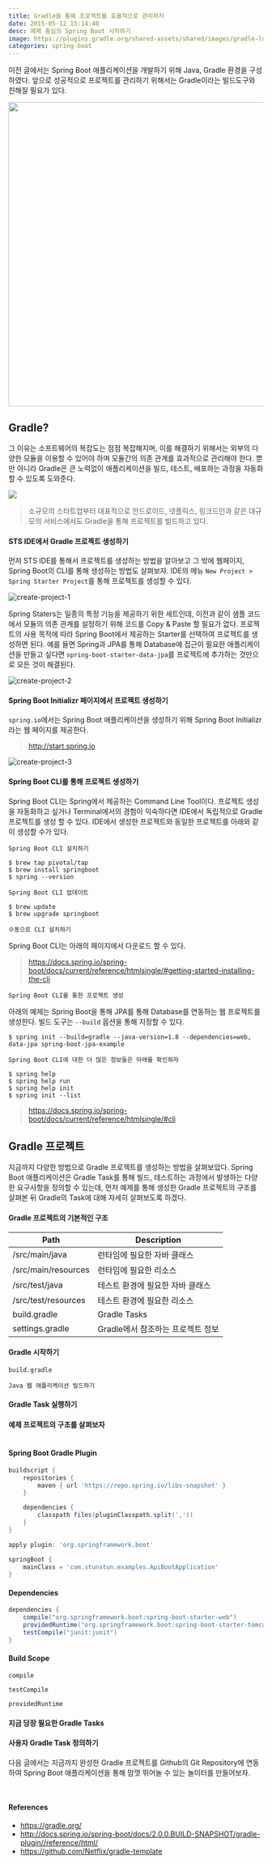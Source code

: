 ```yaml
---
title: Gradle을 통해 프로젝트를 효율적으로 관리하자
date: 2015-05-12 15:14:40
desc: 예제 중심의 Spring Boot 시작하기
image: https://plugins.gradle.org/shared-assets/shared/images/gradle-logo-horizontal.svg
categories: spring-boot
---
```


이전 글에서는 Spring Boot 애플리케이션을 개발하기 위해 Java, Gradle 환경을 구성하였다. 앞으로 성공적으로 프로젝트를 관리하기 위해서는 Gradle이라는 빌드도구와 친해질 필요가 있다.

<img src='https://gradle.org/images/homepage/gradle-org-hero.png' width='600' />

## Gradle?

그 이유는 소프트웨어의 복잡도는 점점 복잡해지며, 이를 해결하기 위해서는 외부의 다양한 모듈을 이용할 수 있어야 하며 모듈간의 의존 관계를 효과적으로 관리해야 한다. 뿐만 아니라 Gradle은 큰 노력없이 애플리케이션을 빌드, 테스트, 배포하는 과정을 자동화할 수 있도록 도와준다.

<img src='https://gradle.org/images/homepage/android-blue.svg' />

> 소규모의 스타트업부터 대표적으로 안드로이드, 넷플릭스, 링크드인과 같은 대규모의 서비스에서도 Gradle을 통해 프로젝트를 빌드하고 있다.

#### STS IDE에서 Gradle 프로젝트 생성하기

먼저 STS IDE를 통해서 프로젝트를 생성하는 방법을 알아보고 그 밖에 웹페이지, Spring Boot의 CLI를 통해 생성하는 방법도 살펴보자. IDE의 메뉴 `New Project > Spring Starter Project`를 통해 프로젝트를 생성할 수 있다.

![create-project-1](http://image.toast.com/aaaaahq/create-boot-1.png)

Spring Staters는 일종의 특정 기능을 제공하기 위한 세트인데, 이전과 같이 샘플 코드에서 모듈의 의존 관계를 설정하기 위해 코드를 Copy & Paste 할 필요가 없다. 프로젝트의 사용 목적에 따라 Spring Boot에서 제공하는 Starter를 선택하여 프로젝트를 생성하면 된다. 예를 들면 Spring과 JPA를 통해 Database에 접근이 필요한 애플리케이션을 만들고 싶다면 `spring-boot-starter-data-jpa`를 프로젝트에 추가하는 것만으로 모든 것이 해결된다.

![create-project-2](http://image.toast.com/aaaaahq/create-boot-2.png)

#### Spring Boot Initializr 페이지에서 프로젝트 생성하기

`spring.io`에서는 Spring Boot 애플리케이션을 생성하기 위해 Spring Boot Initializr라는 웹 페이지를 제공한다.

> http://start.spring.io

![create-project-3](http://image.toast.com/aaaaahq/create-boot-3.png)

#### Spring Boot CLI를 통해 프로젝트 생성하기

Spring Boot CLI는 Spring에서 제공하는 Command Line Tool이다. 프로젝트 생성을 자동화하고 싶거나 Terminal에서의 경험이 익숙하다면 IDE에서 독립적으로 Gradle 프로젝트를 생성 할 수 있다. IDE에서 생성한 프로젝트와 동일한 프로젝트를 아래와 같이 생성할 수가 있다.

`Spring Boot CLI 설치하기`

```
$ brew tap pivotal/tap
$ brew install springboot
$ spring --version
```

`Spring Boot CLI 업데이트`

```
$ brew update
$ brew upgrade springboot
```

`수동으로 CLI 설치하기`

Spring Boot CLI는 아래의 페이지에서 다운로드 할 수 있다.

> https://docs.spring.io/spring-boot/docs/current/reference/htmlsingle/#getting-started-installing-the-cli

`Spring Boot CLI를 통한 프로젝트 생성`

아래의 예제는 Spring Boot을 통해 JPA를 통해 Database를 연동하는 웹 프로젝트를 생성한다. 빌드 도구는 `--build` 옵션을 통해 지정할 수 있다.

```
$ spring init --build=gradle --java-version=1.8 --dependencies=web, data-jpa spring-boot-jpa-example
```

`Spring Boot CLI에 대한 더 많은 정보들은 아래를 확인하자`

```
$ spring help
$ spring help run
$ spring help init
$ spring init --list
```

> https://docs.spring.io/spring-boot/docs/current/reference/htmlsingle/#cli


## Gradle 프로젝트

지금까지 다양한 방법으로 Gradle 프로젝트를 생성하는 방법을 살펴보았다. Spring Boot 애플리케이션은 Gradle Task를 통해 빌드, 테스트하는 과정에서 발생하는 다양한 요구사항을 정의할 수 있는데, 먼저 예제를 통해 생성한 Gradle 프로젝트의 구조를 살펴본 뒤 Gradle의 Task에 대해 자세히 살펴보도록 하겠다.

#### Gradle 프로젝트의 기본적인 구조
 
Path | Description
--|--
/src/main/java	| 런타임에 필요한 자바 클래스
/src/main/resources	| 런타임에 필요한 리소스
/src/test/java | 테스트 환경에 필요한 자바 클래스
/src/test/resources	| 테스트 환경에 필요한 리소스
build.gradle | Gradle Tasks
settings.gradle | Gradle에서 참조하는 프로젝트 정보

#### Gradle 시작하기

`build.gradle`

`Java 웹 애플리케이션 빌드하기`

#### Gradle Task 실행하기

#### 예제 프로젝트의 구조를 살펴보자

```
```

#### Spring Boot Gradle Plugin

```groovy
buildscript {
	repositories {
		maven { url 'https://repo.spring.io/libs-snapshot' }
	}

	dependencies {
		classpath files(pluginClasspath.split(','))
	}
}

apply plugin: 'org.springframework.boot'

springBoot {
    mainClass = 'com.stunstun.examples.ApiBootApplication'
}
```

#### Dependencies

```groovy
dependencies {
    compile("org.springframework.boot:spring-boot-starter-web")
    providedRuntime("org.springframework.boot:spring-boot-starter-tomcat")
    testCompile("junit:junit")
}
```

#### Build Scope

`compile`

`testCompile`

`providedRuntime`

#### 지금 당장 필요한 Gradle Tasks

#### 사용자 Gradle Task 정의하기


다음 글에서는 지금까지 완성한 Gradle 프로젝트를 Github의 Git Repository에 연동하여 Spring Boot 애플리케이션을 통해 맘껏 뛰어놀 수 있는 놀이터를 만들어보자.

<br>

#### References

- https://gradle.org/
- http://docs.spring.io/spring-boot/docs/2.0.0.BUILD-SNAPSHOT/gradle-plugin//reference/html/
- https://github.com/Netflix/gradle-template